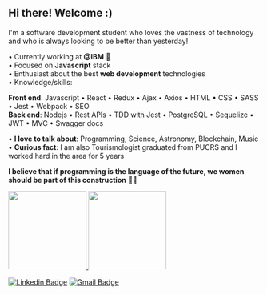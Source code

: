 ## Hi there! Welcome :)

I'm a software development student who loves the vastness of technology and who is always looking to be better than yesterday!

• Currently working at **@IBM** :blue_heart:
<br/>• Focused on **Javascript** stack
<br/>• Enthusiast about the best **web development** technologies
<br/>• Knowledge/skills:

**Front end**: Javascript • React • Redux • Ajax • Axios • HTML • CSS • SASS • Jest • Webpack • SEO<br/>
**Back end**: Nodejs • Rest APIs • TDD with Jest • PostgreSQL • Sequelize • JWT • MVC • Swagger docs

• **I love to talk about**: Programming, Science, Astronomy, Blockchain, Music
<br/>• **Curious fact**: I am also Tourismologist graduated from PUCRS and I worked hard in the area for 5 years

**I believe that if programming is the language of the future, we women should be part of this construction** 👩‍💻

<p>
  <a href="https://github.com/cunhasbia/github-readme-stats">
    <img
      height="156" 
      src="https://github-readme-stats.vercel.app/api?username=cunhasbia&count_private=true&show_icons=true&custom_title=Bianca's%20Github%20Stats&hide=issues&theme=vision-friendly-dark"
    />
  </a>
  
  <a href="https://github.com/cunhasbia/github-readme-stats">
    <img
      height="156"
      src="https://github-readme-stats.vercel.app/api/top-langs/?username=cunhasbia&&layout=compact&theme=vision-friendly-dark&langs_count=8)"
    />
  </a>
<p>

[![Linkedin Badge](https://img.shields.io/badge/-Bianca%20Cunha-6A5ACD?style=flat-square&logo=Linkedin&logoColor=white&link=https://www.linkedin.com/in/biancascunha/)](https://www.linkedin.com/in/biancascunha/) [![Gmail Badge](https://img.shields.io/badge/-biancunha@gmail.com-6A5ACD?style=flat-square&logo=Gmail&logoColor=white&link=mailto:biancunha@gmail.com)](mailto:biancunha@gmail.com)
